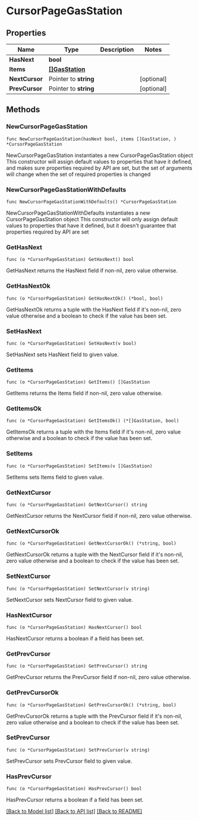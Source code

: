 # CursorPageGasStation

## Properties

Name | Type | Description | Notes
------------ | ------------- | ------------- | -------------
**HasNext** | **bool** |  | 
**Items** | [**[]GasStation**](GasStation.md) |  | 
**NextCursor** | Pointer to **string** |  | [optional] 
**PrevCursor** | Pointer to **string** |  | [optional] 

## Methods

### NewCursorPageGasStation

`func NewCursorPageGasStation(hasNext bool, items []GasStation, ) *CursorPageGasStation`

NewCursorPageGasStation instantiates a new CursorPageGasStation object
This constructor will assign default values to properties that have it defined,
and makes sure properties required by API are set, but the set of arguments
will change when the set of required properties is changed

### NewCursorPageGasStationWithDefaults

`func NewCursorPageGasStationWithDefaults() *CursorPageGasStation`

NewCursorPageGasStationWithDefaults instantiates a new CursorPageGasStation object
This constructor will only assign default values to properties that have it defined,
but it doesn't guarantee that properties required by API are set

### GetHasNext

`func (o *CursorPageGasStation) GetHasNext() bool`

GetHasNext returns the HasNext field if non-nil, zero value otherwise.

### GetHasNextOk

`func (o *CursorPageGasStation) GetHasNextOk() (*bool, bool)`

GetHasNextOk returns a tuple with the HasNext field if it's non-nil, zero value otherwise
and a boolean to check if the value has been set.

### SetHasNext

`func (o *CursorPageGasStation) SetHasNext(v bool)`

SetHasNext sets HasNext field to given value.


### GetItems

`func (o *CursorPageGasStation) GetItems() []GasStation`

GetItems returns the Items field if non-nil, zero value otherwise.

### GetItemsOk

`func (o *CursorPageGasStation) GetItemsOk() (*[]GasStation, bool)`

GetItemsOk returns a tuple with the Items field if it's non-nil, zero value otherwise
and a boolean to check if the value has been set.

### SetItems

`func (o *CursorPageGasStation) SetItems(v []GasStation)`

SetItems sets Items field to given value.


### GetNextCursor

`func (o *CursorPageGasStation) GetNextCursor() string`

GetNextCursor returns the NextCursor field if non-nil, zero value otherwise.

### GetNextCursorOk

`func (o *CursorPageGasStation) GetNextCursorOk() (*string, bool)`

GetNextCursorOk returns a tuple with the NextCursor field if it's non-nil, zero value otherwise
and a boolean to check if the value has been set.

### SetNextCursor

`func (o *CursorPageGasStation) SetNextCursor(v string)`

SetNextCursor sets NextCursor field to given value.

### HasNextCursor

`func (o *CursorPageGasStation) HasNextCursor() bool`

HasNextCursor returns a boolean if a field has been set.

### GetPrevCursor

`func (o *CursorPageGasStation) GetPrevCursor() string`

GetPrevCursor returns the PrevCursor field if non-nil, zero value otherwise.

### GetPrevCursorOk

`func (o *CursorPageGasStation) GetPrevCursorOk() (*string, bool)`

GetPrevCursorOk returns a tuple with the PrevCursor field if it's non-nil, zero value otherwise
and a boolean to check if the value has been set.

### SetPrevCursor

`func (o *CursorPageGasStation) SetPrevCursor(v string)`

SetPrevCursor sets PrevCursor field to given value.

### HasPrevCursor

`func (o *CursorPageGasStation) HasPrevCursor() bool`

HasPrevCursor returns a boolean if a field has been set.


[[Back to Model list]](../README.md#documentation-for-models) [[Back to API list]](../README.md#documentation-for-api-endpoints) [[Back to README]](../README.md)


